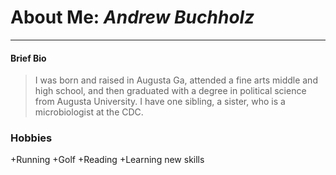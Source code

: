# About Me: *Andrew Buchholz*
---

#### Brief Bio  
 > I was born and raised in Augusta Ga, attended a fine arts middle and high school, and then graduated with a degree in political science from Augusta University.
 > I have one sibling, a sister, who is a microbiologist at the CDC.


 ### Hobbies
+Running
+Golf
+Reading
+Learning new skills

